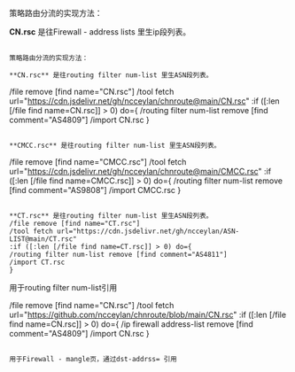 

策略路由分流的实现方法：

**CN.rsc** 是往Firewall - address lists 里生ip段列表。

```

策略路由分流的实现方法：

**CN.rsc** 是往routing filter num-list 里生ASN段列表。
```
/file remove [find name="CN.rsc"]
/tool fetch url="https://cdn.jsdelivr.net/gh/ncceylan/chnroute@main/CN.rsc"
:if ([:len [/file find name=CN.rsc]] > 0) do={
/routing filter num-list remove [find comment="AS4809"]
/import CN.rsc
}
```

**CMCC.rsc** 是往routing filter num-list 里生ASN段列表。
```
/file remove [find name="CMCC.rsc"]
/tool fetch url="https://cdn.jsdelivr.net/gh/ncceylan/chnroute@main/CMCC.rsc"
:if ([:len [/file find name=CMCC.rsc]] > 0) do={
/routing filter num-list remove [find comment="AS9808"]
/import CMCC.rsc
}
```

**CT.rsc** 是往routing filter num-list 里生ASN段列表。
/file remove [find name="CT.rsc"]
/tool fetch url="https://cdn.jsdelivr.net/gh/ncceylan/ASN-LIST@main/CT.rsc"
:if ([:len [/file find name=CT.rsc]] > 0) do={
/routing filter num-list remove [find comment="AS4811"]
/import CT.rsc
}
```

用于routing filter num-list引用

/file remove [find name="CN.rsc"]
/tool fetch url="https://github.com/ncceylan/chnroute/blob/main/CN.rsc"
:if ([:len [/file find name=CN.rsc]] > 0) do={
/ip firewall address-list remove [find comment="AS4809"]
/import CN.rsc
}
```

用于Firewall - mangle页，通过dst-addrss= 引用
